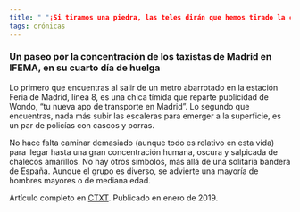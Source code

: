 ```yaml
---
title: " "¡Si tiramos una piedra, las teles dirán que hemos tirado la cantera entera!" "
tags: crónicas
---
```

### Un paseo por la concentración de los taxistas de Madrid en IFEMA, en su cuarto día de huelga

Lo primero que encuentras al salir de un metro abarrotado en la estación Feria de Madrid, línea 8, es una chica tímida que reparte publicidad de Wondo, “tu nueva app de transporte en Madrid”. Lo segundo que encuentras, nada más subir las escaleras para emerger a la superficie, es un par de policías con cascos y porras.

No hace falta caminar demasiado (aunque todo es relativo en esta vida) para llegar hasta una gran concentración humana, oscura y salpicada de chalecos amarillos. No hay otros símbolos, más allá de una solitaria bandera de España. Aunque el grupo es diverso, se advierte una mayoría de hombres mayores o de mediana edad.

Artículo completo en [CTXT](https://ctxt.es/es/20190123/Politica/24103/Elena-de-Sus-huelga-taxistas-ifema-Madrid-medios.htm). Publicado en enero de 2019.
